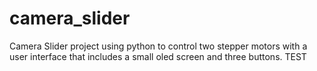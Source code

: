 # camera_slider
Camera Slider project using python to control two stepper motors with a user interface that includes a small oled screen and three buttons.
TEST
